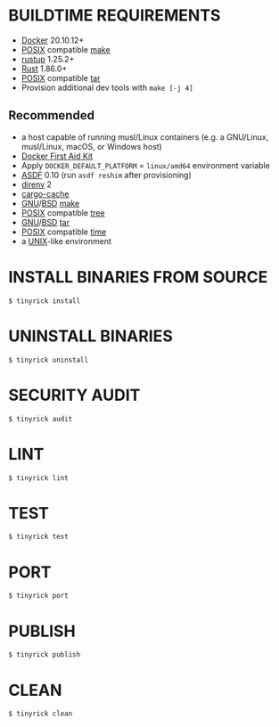 # BUILDTIME REQUIREMENTS

* [Docker](https://www.docker.com/) 20.10.12+
* [POSIX](https://pubs.opengroup.org/onlinepubs/9799919799/) compatible [make](https://en.wikipedia.org/wiki/Make_(software))
* [rustup](https://rustup.rs/) 1.25.2+
* [Rust](https://www.rust-lang.org/en-US/) 1.86.0+
* [POSIX](https://pubs.opengroup.org/onlinepubs/9799919799/) compatible [tar](https://en.wikipedia.org/wiki/Tar_(computing))
* Provision additional dev tools with `make [-j 4]`

## Recommended

* a host capable of running musl/Linux containers (e.g. a GNU/Linux, musl/Linux, macOS, or Windows host)
* [Docker First Aid Kit](https://github.com/mcandre/docker-first-aid-kit)
* Apply `DOCKER_DEFAULT_PLATFORM` = `linux/amd64` environment variable
* [ASDF](https://asdf-vm.com/) 0.10 (run `asdf reshim` after provisioning)
* [direnv](https://direnv.net/) 2
* [cargo-cache](https://crates.io/crates/cargo-cache)
* [GNU](https://www.gnu.org/)/[BSD](https://en.wikipedia.org/wiki/Berkeley_Software_Distribution) [make](https://en.wikipedia.org/wiki/Make_(software))
* [POSIX](https://pubs.opengroup.org/onlinepubs/9799919799/) compatible [tree](https://en.wikipedia.org/wiki/Tree_(command))
* [GNU](https://www.gnu.org/)/[BSD](https://en.wikipedia.org/wiki/Berkeley_Software_Distribution) [tar](https://en.wikipedia.org/wiki/Tar_(computing))
* [POSIX](https://pubs.opengroup.org/onlinepubs/9799919799/) compatible [time](https://en.wikipedia.org/wiki/Time_(Unix))
* a [UNIX](https://en.wikipedia.org/wiki/Unix)-like environment

# INSTALL BINARIES FROM SOURCE

```console
$ tinyrick install
```

# UNINSTALL BINARIES

```console
$ tinyrick uninstall
```

# SECURITY AUDIT

```console
$ tinyrick audit
```

# LINT

```console
$ tinyrick lint
```

# TEST

```console
$ tinyrick test
```

# PORT

```console
$ tinyrick port
```

# PUBLISH

```console
$ tinyrick publish
```

# CLEAN

```console
$ tinyrick clean
```
